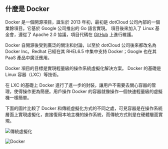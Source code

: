 ## 什麼是 Docker  
Docker 是一個開源項目，誕生於 2013 年初，最初是 dotCloud 公司內部的一個業餘項目。它基於 Google 公司推出的 Go 語言實現。
項目後來加入了 Linux 基金會，遵從了 Apache 2.0 協議，項目代碼在 [GitHub](https://github.com/docker/docker) 上進行維護。

Docker 自開源後受到廣泛的關注和討論，以至於 dotCloud 公司後來都改名為 Docker Inc。Redhat 已經在其 RHEL6.5 中集中支持 Docker；Google 也在其 PaaS 產品中廣泛應用。

Docker 項目的目標是實現輕量級的操作系統虛擬化解決方案。
Docker 的基礎是 Linux 容器（LXC）等技術。

在 LXC 的基礎上 Docker 進行了進一步的封裝，讓用戶不需要去關心容器的管理，使得操作更為簡便。用戶操作 Docker 的容器就像操作一個快速輕量級的虛擬機一樣簡單。

下面的圖片比較了 Docker 和傳統虛擬化方式的不同之處，可見容器是在操作系統層面上實現虛擬化，直接復用本地主機的操作系統，而傳統方式則是在硬體層面實現。

![傳統虛擬化](../_images/virtualization.png)

![Docker](../_images/docker.png)
